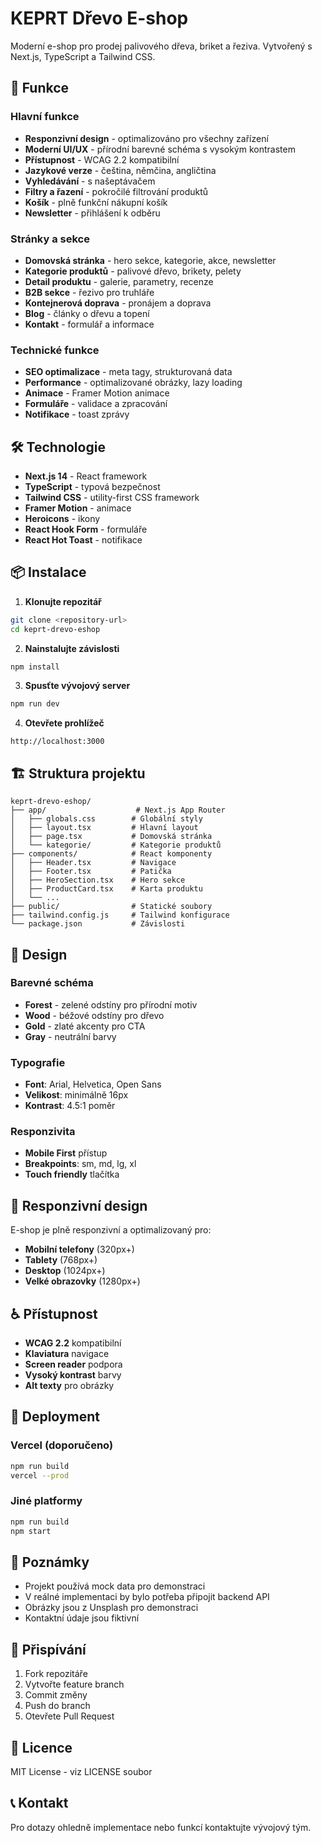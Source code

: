 # KEPRT Dřevo E-shop

Moderní e-shop pro prodej palivového dřeva, briket a řeziva. Vytvořený s Next.js, TypeScript a Tailwind CSS.

## 🚀 Funkce

### Hlavní funkce
- **Responzivní design** - optimalizováno pro všechny zařízení
- **Moderní UI/UX** - přírodní barevné schéma s vysokým kontrastem
- **Přístupnost** - WCAG 2.2 kompatibilní
- **Jazykové verze** - čeština, němčina, angličtina
- **Vyhledávání** - s našeptávačem
- **Filtry a řazení** - pokročilé filtrování produktů
- **Košík** - plně funkční nákupní košík
- **Newsletter** - přihlášení k odběru

### Stránky a sekce
- **Domovská stránka** - hero sekce, kategorie, akce, newsletter
- **Kategorie produktů** - palivové dřevo, brikety, pelety
- **Detail produktu** - galerie, parametry, recenze
- **B2B sekce** - řezivo pro truhláře
- **Kontejnerová doprava** - pronájem a doprava
- **Blog** - články o dřevu a topení
- **Kontakt** - formulář a informace

### Technické funkce
- **SEO optimalizace** - meta tagy, strukturovaná data
- **Performance** - optimalizované obrázky, lazy loading
- **Animace** - Framer Motion animace
- **Formuláře** - validace a zpracování
- **Notifikace** - toast zprávy

## 🛠️ Technologie

- **Next.js 14** - React framework
- **TypeScript** - typová bezpečnost
- **Tailwind CSS** - utility-first CSS framework
- **Framer Motion** - animace
- **Heroicons** - ikony
- **React Hook Form** - formuláře
- **React Hot Toast** - notifikace

## 📦 Instalace

1. **Klonujte repozitář**
```bash
git clone <repository-url>
cd keprt-drevo-eshop
```

2. **Nainstalujte závislosti**
```bash
npm install
```

3. **Spusťte vývojový server**
```bash
npm run dev
```

4. **Otevřete prohlížeč**
```
http://localhost:3000
```

## 🏗️ Struktura projektu

```
keprt-drevo-eshop/
├── app/                    # Next.js App Router
│   ├── globals.css        # Globální styly
│   ├── layout.tsx         # Hlavní layout
│   ├── page.tsx           # Domovská stránka
│   └── kategorie/         # Kategorie produktů
├── components/            # React komponenty
│   ├── Header.tsx         # Navigace
│   ├── Footer.tsx         # Patička
│   ├── HeroSection.tsx    # Hero sekce
│   ├── ProductCard.tsx    # Karta produktu
│   └── ...
├── public/                # Statické soubory
├── tailwind.config.js     # Tailwind konfigurace
└── package.json           # Závislosti
```

## 🎨 Design

### Barevné schéma
- **Forest** - zelené odstíny pro přírodní motiv
- **Wood** - béžové odstíny pro dřevo
- **Gold** - zlaté akcenty pro CTA
- **Gray** - neutrální barvy

### Typografie
- **Font**: Arial, Helvetica, Open Sans
- **Velikost**: minimálně 16px
- **Kontrast**: 4.5:1 poměr

### Responzivita
- **Mobile First** přístup
- **Breakpoints**: sm, md, lg, xl
- **Touch friendly** tlačítka

## 📱 Responzivní design

E-shop je plně responzivní a optimalizovaný pro:
- **Mobilní telefony** (320px+)
- **Tablety** (768px+)
- **Desktop** (1024px+)
- **Velké obrazovky** (1280px+)

## ♿ Přístupnost

- **WCAG 2.2** kompatibilní
- **Klaviatura** navigace
- **Screen reader** podpora
- **Vysoký kontrast** barvy
- **Alt texty** pro obrázky

## 🚀 Deployment

### Vercel (doporučeno)
```bash
npm run build
vercel --prod
```

### Jiné platformy
```bash
npm run build
npm start
```

## 📝 Poznámky

- Projekt používá mock data pro demonstraci
- V reálné implementaci by bylo potřeba připojit backend API
- Obrázky jsou z Unsplash pro demonstraci
- Kontaktní údaje jsou fiktivní

## 🤝 Přispívání

1. Fork repozitáře
2. Vytvořte feature branch
3. Commit změny
4. Push do branch
5. Otevřete Pull Request

## 📄 Licence

MIT License - viz LICENSE soubor

## 📞 Kontakt

Pro dotazy ohledně implementace nebo funkcí kontaktujte vývojový tým.

